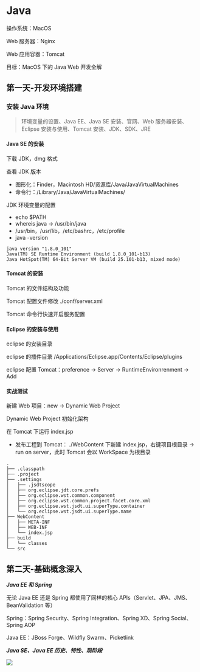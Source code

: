 # Java

操作系统：MacOS

Web 服务器：Nginx

Web 应用容器：Tomcat



目标：MacOS 下的 Java Web 开发全解



## 第一天-开发环境搭建

### 安装 Java 环境

> 环境变量的设置、Java EE、Java SE 安装、官网、Web 服务器安装、Eclipse 安装与使用、Tomcat 安装、JDK、SDK、JRE

#### Java SE 的安装

下载 JDK，dmg 格式

查看 JDK 版本

* 图形化：Finder，Macintosh HD/资源库/Java/JavaVirtualMachines
* 命令行：/Library/Java/JavaVirtualMachines/

JDK 环境变量的配置

* echo $PATH
* whereis java -> /usr/bin/java
* /usr/bin，/usr/lib，/etc/bashrc，/etc/profile
* java -version

```
java version "1.8.0_101"
Java(TM) SE Runtime Environment (build 1.8.0_101-b13)
Java HotSpot(TM) 64-Bit Server VM (build 25.101-b13, mixed mode)
```

#### Tomcat 的安装

Tomcat 的文件结构及功能 

Tomcat 配置文件修改 ./conf/server.xml

Tomcat 命令行快速开启服务配置

#### Eclipse 的安装与使用

eclipse 的安装目录

eclipse 的插件目录 /Applications/Eclipse.app/Contents/Eclipse/plugins

eclipse 配置 Tomcat：preference -> Server -> RuntimeEnvironrenment -> Add

#### 实战测试

新建 Web 项目：new -> Dynamic Web Project

Dynamic Web Project 初始化架构

在 Tomcat 下运行 index.jsp

* 发布工程到 Tomcat： ./WebContent 下新建 index.jsp，右键项目根目录 -> run on server，此时 Tomcat 会以 WorkSpace 为根目录

```
.
├── .classpath
├── .project
├── .settings
│   ├── .jsdtscope
│   ├── org.eclipse.jdt.core.prefs
│   ├── org.eclipse.wst.common.component
│   ├── org.eclipse.wst.common.project.facet.core.xml
│   ├── org.eclipse.wst.jsdt.ui.superType.container
│   └── org.eclipse.wst.jsdt.ui.superType.name
├── WebContent
│   ├── META-INF
│   ├── WEB-INF
│   └── index.jsp
├── build
│   └── classes
└── src
```

## 第二天-基础概念深入

***Java EE 和 Spring***

无论 Java EE 还是 Spring 都使用了同样的核心 APIs（Servlet、JPA、JMS、BeanValidation 等）

Spring：Spring Security、Spring Integration、Spring XD、Spring Social、Spring AOP

Java EE：JBoss Forge、Wildfly Swarm、Picketlink

***Java SE、Java EE 历史、特性、现阶段***

![](http://www.oracle.com/ocom/groups/public/@otn/documents/digitalasset/1895611.png)

 